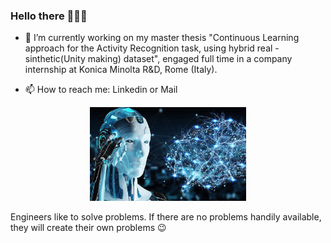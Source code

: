 ### Hello there 👨🏻‍💻

<!--
**FlavioLorenzi/flaviolorenzi** is a ✨ _special_ ✨ repository because its `README.md` (this file) appears on your GitHub profile.
-->

- 🔭 I’m currently working on my master thesis "Continuous Learning approach for the Activity Recognition task, using hybrid real - sinthetic(Unity making) dataset", engaged full time in a company internship at Konica Minolta R&D, Rome (Italy).

- 📫 How to reach me: Linkedin or Mail


<p align="center">
  <img src="ai.jpg" width="250" height="150">
</p>

Engineers like to solve problems. If there are no problems handily available, they will create their own problems 😉

